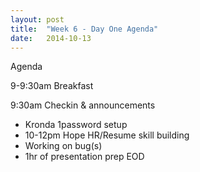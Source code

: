 ```yaml
---
layout: post
title:  "Week 6 - Day One Agenda"
date:   2014-10-13
---
```


Agenda

9-9:30am Breakfast

9:30am Checkin & announcements

* Kronda 1password setup
* 10-12pm Hope HR/Resume skill building
* Working on bug(s)
* 1hr of presentation prep EOD
